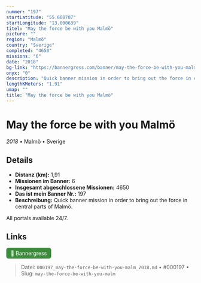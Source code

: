 ```yaml
---
nummer: "197"
startLatitude: "55.608707"
startLongitude: "13.000639"
titel: "May the force be with you Malmö"
picture: ""
region: "Malmö"
country: "Sverige"
completed: "4650"
missions: "6"
date: "2018"
bg-link: "https://bannergress.com/banner/may-the-force-be-with-you-malm%C3%B6-abe8"
onyx: "0"
description: "Quick banner mission in order to bring out the force in central parts of Malmö.\n\nAll portals available 24/7."
lengthKMeters: "1,91"
umap: ""
title: "May the force be with you Malmö"
---
```

# May the force be with you Malmö

*2018* • Malmö • Sverige



## Details
- **Distanz (km):** 1,91
- **Missionen im Banner:** 6
- **Insgesamt abgeschlossene Missionen:** 4650
- **Das ist mein Banner Nr.:** 197
- **Beschreibung:** Quick banner mission in order to bring out the force in central parts of Malmö.

All portals available 24/7.


## Links
<div style="margin-top: 0.5em;">
<a href="https://bannergress.com/banner/may-the-force-be-with-you-malm%C3%B6-abe8" target="_blank" style="display:inline-block;margin-right:8px;padding:6px 12px;background-color:#3c8b3c;color:white;text-decoration:none;border-radius:6px;">🔗 Bannergress</a>

</div>


> Datei: `000197_may-the-force-be-with-you-malm_2018.md` • #000197 • Slug: `may-the-force-be-with-you-malm`
